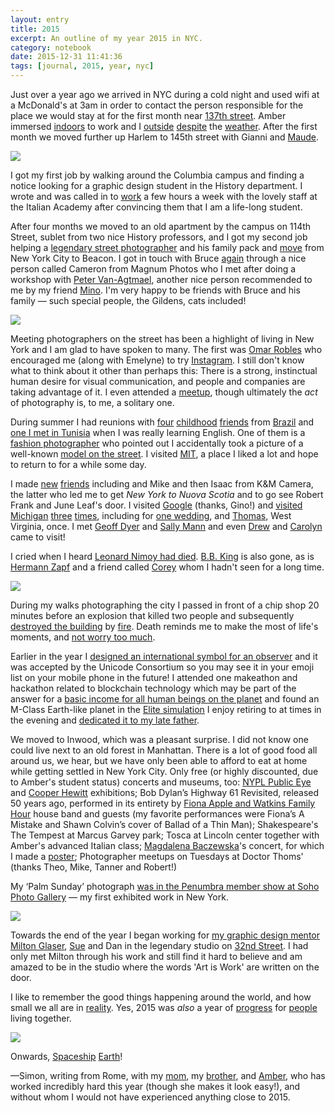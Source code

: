 ```yaml
--- 
layout: entry
title: 2015
excerpt: An outline of my year 2015 in NYC.
category: notebook
date: 2015-12-31 11:41:36
tags: [journal, 2015, year, nyc]
---
```


Just over a year ago we arrived in NYC during a cold night and used wifi at a McDonald's at 3am in order to contact the person responsible for the place we would stay at for the first month near [137th street](/notebook/GRS-20150126-222623). Amber immersed [indoors](/notebook/GRS-20150131-004333) to work and I [outside](/notebook/GRS-20150131-004333) [despite](/notebook/GRS-20150320-162137 "My nod to HCB.") the [weather](/notebook/nyc-winter-collection-2015). After the first month we moved further up Harlem to 145th street with Gianni and [Maude](/notebook/GRS-20150523-142740).

<a href="/notebook/GRS-20150126-222623"><img src="/images/GRS-20150126-222623t.jpg"></a>

I got my first job by walking around the Columbia campus and finding a notice looking for a graphic design student in the History department. I wrote and was called in to [work](http://hypertexthero.com/work/columbia-italian-academy/) a few hours a week with the lovely staff at the Italian Academy after convincing them that I am a life-long student.

After four months we moved to an old apartment by the campus on 114th Street, sublet from two nice History professors, and I got my second job helping a [legendary street photographer](/notebook/GRS-20150603-171406 "Bruce.") and his family pack and [move](/notebook/GRS-20150714-072402) from New York City to Beacon. I got in touch with Bruce [again](/notebook/GRS-20120517-110955.html) through a nice person called Cameron from Magnum Photos who I met after doing a workshop with [Peter Van-Agtmael](http://www.petervanagtmael.net/), another nice person recommended to me by my friend [Mino](http://minotogna.com/). I'm very happy to be friends with Bruce and his family — such special people, the Gildens, cats included!

<a href="/notebook/GRS-20150603-171406"><img src="/images/GRS-20150603-171406t.jpg"></a>

Meeting photographers on the street has been a highlight of living in New York and I am glad to have spoken to many. The first was [Omar Robles](http://www.omarrobles.com/) who encouraged me (along with Emelyne) to try [Instagram](/notebook/GRS-20150925-182020). I still don't know what to think about it other than perhaps this: There is a strong, instinctual human desire for visual communication, and people and companies are taking advantage of it. I even attended a [meetup](/notebook/GRS-20150321-211209), though ultimately the _act_ of photography is, to me, a solitary one.

During summer I had reunions with [four](/notebook/GRS-20150605-211335 "Bianca.") [childhood](/notebook/GRS-20150929-203621.html "Marcos.") [friends](/notebook/GRS-20150603-002052 "Richard.") from [Brazil](/notebook/GRS-20150711-161525 "Victor.") and [one I met in Tunisia](/notebook/GRS-20150418-145423) when I was really learning English. One of them is a [fashion photographer](http://richardjensenphoto.com/) who pointed out I accidentally took a picture of a well-known [model on the street](/notebook/GRS-20150915-120356). I visited [MIT](/notebook/GRS-20150801-164907 "With Victor at Stata Center."), a place I liked a lot and hope to return to for a while some day.

I made [new](/notebook/GRS-20150401-130046 "Gino.") [friends](/notebook/GRS-20150514-120403 "Ian and Margarita.") including and Mike and then Isaac from K&M Camera, the latter who led me to get _New York to Nuova Scotia_ and to go see Robert Frank and June Leaf's door. I visited [Google](/notebook/GRS-20150915-172207) (thanks, Gino!) and [visited](/notebook/DL6241) [Michigan](/notebook/GRS-20150316-160142) [three](/notebook/GRS-20150316-162827) [times](/notebook/GRS-20150315-111515), including for [one wedding](/notebook/GRS-20151107-165025), and [Thomas](/notebook/GRS-20150824-182901), West Virginia, once. I met [Geoff Dyer](/notebook/GRS-20150326-200133) and [Sally Mann](/notebook/GRS-20150513-123729) and even [Drew](http://spaceliftwoodworking.com/) and [Carolyn](http://www.manneytime.com/manney-time/5fywx2zcyvzau116e43am1r0bnl8jx) came to visit! 

I cried when I heard [Leonard Nimoy had died](/notebook/GRS-20150227-215451 "A life is like a garden. Perfect moments can be had, but not preserved, except in memory. LLAP"). [B.B. King](/notebook/goodbye-bb-king) is also gone, as is [Hermann Zapf](hypertexthero.com/logbook/2015/07/zapf/) and a friend called [Corey](/notebook/GRS-20051225-180224) whom I hadn't seen for a long time. 

<a href="/notebook/GRS-20150802-195515"><img src="/images/GRS-20150802-195515t.jpg"></a>

During my walks photographing the city I passed in front of a chip shop 20 minutes before an explosion that killed two people and subsequently [destroyed the building](/notebook/GRS-20150326-160647) by [fire](/notebook/GRS-20150326-161342). Death reminds me to make the most of life's moments, and [not worry too much](http://hypertexthero.com/logbook/2015/06/philosophy-joy-new-york-city-bus/).

Earlier in the year I [designed an international symbol for an observer](http://hypertexthero.com/logbook/2015/01/international-symbol-observer/) and it was accepted by the Unicode Consortium so you may see it in your emoji list on your mobile phone in the future! I attended one makeathon and hackathon related to blockchain technology which may be part of the answer for a [basic income for all human beings on the planet](http://hypertexthero.com/work/basic-income-11-arguments/) and found an M-Class Earth-like planet in the [Elite simulation](http://hypertexthero.com/logbook/2014/07/elite-dangerous-education/) I enjoy retiring to at times in the evening and [dedicated it to my late father](http://hypertexthero.com/logbook/2015/03/cave-sector-cl-y-d15-4/).

We moved to Inwood, which was a pleasant surprise. I did not know one could live next to an old forest in Manhattan. There is a lot of good food all around us, we hear, but we have only been able to afford to eat at home while getting settled in New York City. Only free (or highly discounted, due to Amber's student status) concerts and museums, too: [NYPL Public Eye](/notebook/GRS-20150320-153314) and [Cooper Hewitt](/notebook/GRS-20150509-183518) exhibitions; Bob Dylan’s Highway 61 Revisited, released 50 years ago, performed in its entirety by [Fiona Apple and Watkins Family Hour](/notebook/GRS-20150808-194207) house band and guests (my favorite performances were Fiona’s A Mistake and Shawn Colvin’s cover of Ballad of a Thin Man); Shakespeare's The Tempest at Marcus Garvey park; Tosca at Lincoln center together with Amber's advanced Italian class; [Magdalena Baczewska](/notebook/GRS-20151023-110652)'s concert, for which I made a [poster](http://hypertexthero.com/logbook/2015/10/magdalena-baczewska-poster/); Photographer meetups on Tuesdays at Doctor Thoms' (thanks Theo, Mike, Tanner and Robert!)

My ‘Palm Sunday’ photograph [was in the Penumbra member show at Soho Photo Gallery](/notebook/first-nyc-group-exhibition-penumbra-member-show) — my first exhibited work in New York.


<div class="floatleft"><a href="/notebook/GRS-20151207-141535"><img src="/images/GRS-20151207-141535t.jpg"></a></div>

Towards the end of the year I began working for [my graphic design mentor Milton Glaser](http://miltonglaser.com/), [Sue](http://susanwalsh.net/) and Dan in the legendary studio on [32nd Street](/notebook/GRS-20151029-090151). I had only met Milton through his work and still find it hard to believe and am amazed to be in the studio where the words 'Art is Work' are written on the door.

I like to remember the good things happening around the world, and how small we all are in [reality](/notebook/GRS-20150927-221247). Yes, 2015 was _also_ a year of [progress](/notebook/GRS-20150628-153902 "Gay rights made substantial progress this year.") for  [people](/notebook/GRS-20150710-112525 "US Women's Soccer team were the first women to have a ticker-tape parade in their honor in NYC.") living together.

<a href="/notebook/GRS-20151007-163402"><img src="/images/GRS-20151007-163402t.jpg"></a>

Onwards, [Spaceship](http://simongriffee.com/earth/) [Earth](http://hypertexthero.com/logbook/2015/04/i-heart-earth/)!

—Simon, writing from Rome, with my [mom](/notebook/GRS-20100627-232649), my [brother](/notebook/GRS-20090330-205031), and [Amber](/notebook/GRS-20150606-152814), who has worked incredibly hard this year (though she makes it look easy!), and without whom I would not have experienced anything close to 2015.
